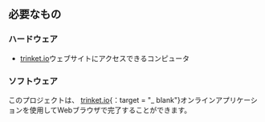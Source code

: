 ## 必要なもの

### ハードウェア

+ [trinket.io](https://trinket.io)ウェブサイトにアクセスできるコンピュータ

### ソフトウェア

このプロジェクトは、 [trinket.io](https://trinket.io){：target = "_ blank"}オンラインアプリケーションを使用してWebブラウザで完了することができます。